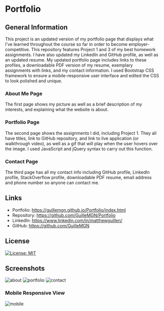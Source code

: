 # Portfolio

## General Information

This project is an updated version of my portfolio page that displays what I've learned throughout the course so far in order to become employer-competitive. 
This repository features Project 1 and 3 of my best homework assignments. I have also updated my LinkedIn and GitHub profile, as well as an updated resume. 
My updated portfolio page includes links to these profiles, a downloadable PDF version of my resume, exemplary assignments with links, and my contact information. 
I used Bootstrap CSS framework to ensure a mobile-responsive user interface and edited the CSS to look polished and unique. 

### About Me Page
The first page shows my picture as well as a brief description of my interests, and explaining what the website is about. 

### Portfolio Page
The second page shows the assignments I did, including Project 1. They all have titles, link to GitHub repository, and link to live application (or walkthrough video), as well as a gif that will play when the user hovers over the image. I used JavaScript and jQuery syntax to carry out this function. 

### Contact Page
The third page has all my contact info including GitHub profile, LinkedIn profile, StackOverflow profile, downloadable PDF resume, email address and phone number so anyone can contact me. 

## Links
* Portfolio: https://guillemgn.github.io/Portfolio/index.html
* Repository: https://github.com/GuilleMGN/Portfolio
* LinkedIn: https://www.linkedin.com/in/matthewguillen/
* GitHub: https://github.com/GuilleMGN

## License
[![License: MIT](https://img.shields.io/badge/License-MIT-yellow.svg)](https://opensource.org/licenses/MIT)

## Screenshots
![about](https://user-images.githubusercontent.com/73862470/104984319-80972b80-59dc-11eb-88be-3f21592684bb.PNG)
![portfolio](https://user-images.githubusercontent.com/73862470/104984330-84c34900-59dc-11eb-9c94-429706ad5692.gif)
![contact](https://user-images.githubusercontent.com/73862470/104984324-82f98580-59dc-11eb-95bf-9f652ba2581d.PNG)

### Mobile Responsive View
![mobile](https://user-images.githubusercontent.com/73862470/104985201-6d855b00-59de-11eb-97dc-622f6f3acf6c.gif)

